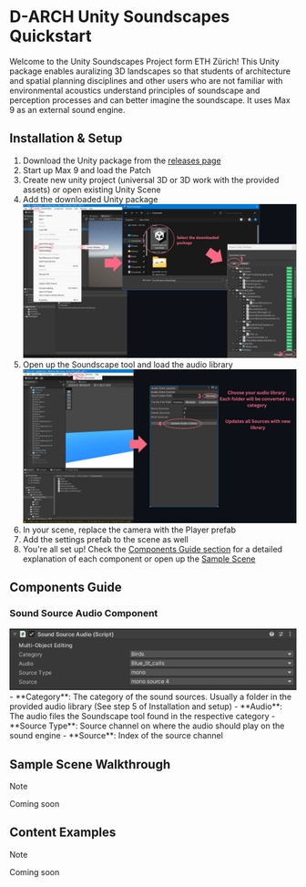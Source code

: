 # D-ARCH Unity Soundscapes Quickstart 

Welcome to the Unity Soundscapes Project form ETH Zürich! This Unity package enables auralizing 3D landscapes so that students of architecture and spatial planning disciplines and other users who are not familiar with environmental acoustics understand principles of soundscape and perception processes and can better imagine the soundscape. It uses Max 9 as an external sound engine.

## Installation & Setup 

1. Download the Unity package from the [releases page](https://github.com/danieborethz/DBAUG-DARCH-Soundscapes/releases)
2. Start up Max 9 and load the Patch
3. Create new unity project (universal 3D or 3D work with the provided assets) or open existing Unity Scene
4. Add the downloaded Unity package <img alt="Instructions on installing the unity package" src="/docs/images/Package_installation.jpg" />
5. Open up the Soundscape tool and load the audio library <img alt="Instructions on updating the audio library" src="/docs/images/Update_Audio_Library.jpg" />
6. In your scene, replace the camera with the Player prefab
7. Add the settings prefab to the scene as well
8. You're all set up! Check the [Components Guide section](#components-guide) for a detailed explanation of each component or open up the [Sample Scene](#sample-scene-walkthrough)
 
## Components Guide 
### Sound Source Audio Component
<img alt="Sound Source Audio Component" src="/docs/images/Sound_Source_Audio_Component.png" />
- **Category**: The category of the sound sources. Usually a folder in the provided audio library (See step 5 of Installation and setup)
- **Audio**: The audio files the Soundscape tool found in the respective category
- **Source Type**: Source channel on where the audio should play on the sound engine
- **Source**: Index of the source channel

## Sample Scene Walkthrough 

> [!NOTE]
> Coming soon

 
## Content Examples 

> [!NOTE]
> Coming soon


 

   
